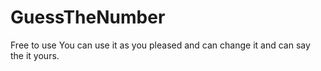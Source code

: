 # GuessTheNumber
Free to use
You can use it as you pleased and can change it and can say the it yours.
